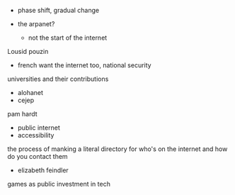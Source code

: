 
- phase shift, gradual change 

- the arpanet? 
	- not the start of the internet 

Lousid pouzin 
- french want the internet too, national security 

universities and their contributions 
- alohanet 
- cejep 

pam hardt 
- public internet 
- accessibility 

the process of manking a literal directory for who's on the internet and how do you contact them 
- elizabeth feindler 

games as public investment in tech 





